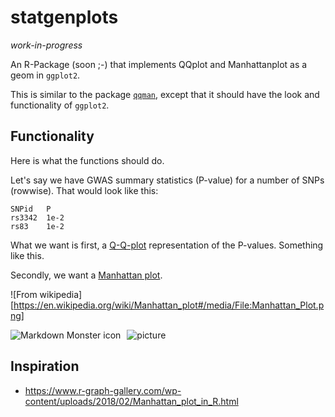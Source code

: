 # statgenplots

*work-in-progress*

An R-Package (soon ;-) that implements QQplot and Manhattanplot as a geom in `ggplot2`.

This is similar to the package [`qqman`](http://www.gettinggeneticsdone.com/2014/05/qqman-r-package-for-qq-and-manhattan-plots-for-gwas-results.html), except that it should have the look and functionality of `ggplot2`.

## Functionality

Here is what the functions should do. 

Let's say we have GWAS summary statistics (P-value) for a number of SNPs (rowwise). That would look like this:

```
SNPid   P
rs3342  1e-2
rs83    1e-2
```

What we want is first, a [Q-Q-plot](https://en.wikipedia.org/wiki/Q%E2%80%93Q_plot) representation of the P-values. Something like this. 

Secondly, we want a [Manhattan plot](https://en.wikipedia.org/wiki/Manhattan_plot).

![From wikipedia][https://en.wikipedia.org/wiki/Manhattan_plot#/media/File:Manhattan_Plot.png]

<img src="https://en.wikipedia.org/wiki/Manhattan_plot#/media/File:Manhattan_Plot.png"
     alt="Markdown Monster icon"
     style="float: left; margin-right: 10px;" />
<img alt="picture" src="https://erindi.com/wp-content/uploads/erindi-conservation-cheetah-project-hero-768.jpg">

## Inspiration

- https://www.r-graph-gallery.com/wp-content/uploads/2018/02/Manhattan_plot_in_R.html

